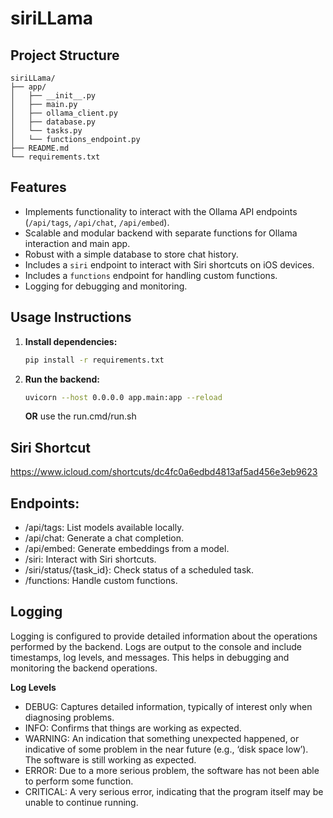 # siriLLama

## Project Structure
```
siriLLama/
├── app/
│   ├── __init__.py
│   ├── main.py
│   ├── ollama_client.py
│   ├── database.py
│   └── tasks.py
│   └── functions_endpoint.py
├── README.md
└── requirements.txt
```

## Features

- Implements functionality to interact with the Ollama API endpoints (`/api/tags`, `/api/chat`, `/api/embed`).
- Scalable and modular backend with separate functions for Ollama interaction and main app.
- Robust with a simple database to store chat history.
- Includes a `siri` endpoint to interact with Siri shortcuts on iOS devices.
- Includes a `functions` endpoint for handling custom functions.
- Logging for debugging and monitoring.

## Usage Instructions

1. **Install dependencies:**
   ```bash
   pip install -r requirements.txt
   ```
2. **Run the backend:**
   ```bash
   uvicorn --host 0.0.0.0 app.main:app --reload
   ```
   **OR**
   use the run.cmd/run.sh

## Siri Shortcut
   https://www.icloud.com/shortcuts/dc4fc0a6edbd4813af5ad456e3eb9623
## Endpoints:
   - /api/tags: List models available locally.
   - /api/chat: Generate a chat completion.
   - /api/embed: Generate embeddings from a model.
   - /siri: Interact with Siri shortcuts.
   - /siri/status/{task_id}: Check status of a scheduled task.
   - /functions: Handle custom functions.

## Logging
   Logging is configured to provide detailed information about the operations performed by the backend. Logs are output to the console and include timestamps, log levels, and messages. This helps in debugging and monitoring the backend operations.

   **Log Levels**
   - DEBUG: Captures detailed information, typically of interest only when diagnosing problems.
   - INFO: Confirms that things are working as expected.
   - WARNING: An indication that something unexpected happened, or indicative of some problem in the near future (e.g., ‘disk space low’). The software is still working as expected.
   - ERROR: Due to a more serious problem, the software has not been able to perform some function.
   - CRITICAL: A very serious error, indicating that the program itself may be unable to continue running.
